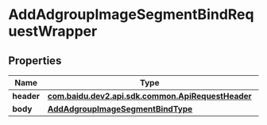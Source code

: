

# AddAdgroupImageSegmentBindRequestWrapper


## Properties

Name | Type | Description | Notes
------------ | ------------- | ------------- | -------------
**header** | [**com.baidu.dev2.api.sdk.common.ApiRequestHeader**](com.baidu.dev2.api.sdk.common.ApiRequestHeader.md) |  |  [optional]
**body** | [**AddAdgroupImageSegmentBindType**](AddAdgroupImageSegmentBindType.md) |  |  [optional]



